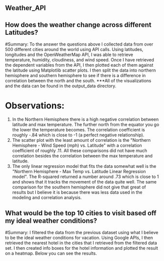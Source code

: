 ## Weather_API

## How does the weather change across different Latitudes?

#Summary: To the answer the questions above I collected data from over 500 different cities around the world using API calls. Using latitudes, longitudes and the OpenWeatherMap API, I was able to retrieve temperature, humidity, cloudiness, and wind speed. Once I have retrieved the dependent variables from the API, I then plotted each of them against the latitude using Matplotlib scatter plots. I then split the data into northern hemisphere and southern hemisphere to see if there is a difference in correlation between the north and the south.
***All of the  visualizations and the data can be found in the output_data directory. 

# Observations:

1) In the Northern Hemisphere there is a high negative correlation between latitude and max temperature. The further north from the equator you go the lower the temperature becomes. The correlation coefficient is roughly -.84 which is close to -1 (a perfect negative relationship).
2) The scatter plot with the least amount of correlation is the "Northern Hemisphere - Wind Speed (mph) vs. Latitude" with a correlation coefficient of roughly .11. All these comparisons did not have much correlation besides the correlation between the max temperature and latitude.
3) The only linear regression model that fits the data somewhat well is the "Northern Hemisphere - Max Temp vs. Latitude Linear Regression model". The R-squared returned a number around .73 which is close to 1 and shows that it tracks the movement of the data quite well. The same comparison for the southern hemisphere did not give that great of results but I believe it is because there was less data used in the modeling and correlation analysis.

## What would be the top 10 cities to visit based off my ideal weather conditions?

#Summary: I filtered the data from the previous dataset using what I believe to be the ideal weather conditions for vacation. Using Google APIs, I then retrieved the nearest hotel in the cities that I retrieved from the filtered data set. I then created info boxes for the hotel information and plotted the result on a heatmap. Below you can see the results.

 




